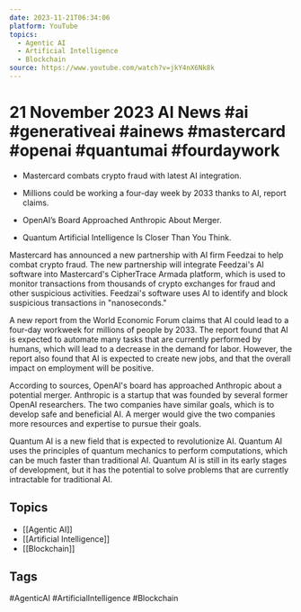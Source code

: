 ```yaml
---
date: 2023-11-21T06:34:06
platform: YouTube
topics:
  - Agentic AI
  - Artificial Intelligence
  - Blockchain
source: https://www.youtube.com/watch?v=jkY4nX6Nk8k
---
```

# 21 November 2023 AI News #ai #generativeai #ainews #mastercard #openai #quantumai #fourdaywork

- Mastercard combats crypto fraud with latest AI integration.

- Millions could be working a four-day week by 2033 thanks to AI, report claims.

- OpenAI’s Board Approached Anthropic About Merger.

- Quantum Artificial Intelligence Is Closer Than You Think.

Mastercard has announced a new partnership with AI firm Feedzai to help combat crypto fraud. The new partnership will integrate Feedzai's AI software into Mastercard's CipherTrace Armada platform, which is used to monitor transactions from thousands of crypto exchanges for fraud and other suspicious activities. Feedzai's software uses AI to identify and block suspicious transactions in "nanoseconds." 

A new report from the World Economic Forum claims that AI could lead to a four-day workweek for millions of people by 2033. The report found that AI is expected to automate many tasks that are currently performed by humans, which will lead to a decrease in the demand for labor. However, the report also found that AI is expected to create new jobs, and that the overall impact on employment will be positive. 

According to sources, OpenAI's board has approached Anthropic about a potential merger. Anthropic is a startup that was founded by several former OpenAI researchers. The two companies have similar goals, which is to develop safe and beneficial AI. A merger would give the two companies more resources and expertise to pursue their goals. 

Quantum AI is a new field that is expected to revolutionize AI. Quantum AI uses the principles of quantum mechanics to perform computations, which can be much faster than traditional AI. Quantum AI is still in its early stages of development, but it has the potential to solve problems that are currently intractable for traditional AI.

## Topics
- [[Agentic AI]]
- [[Artificial Intelligence]]
- [[Blockchain]]

## Tags
#AgenticAI #ArtificialIntelligence #Blockchain
